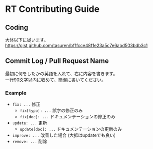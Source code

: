 # RT Contributing Guide
## Coding
大体以下に従います。  
https://gist.github.com/tasuren/bf1fcce48f1e23a5c7e6abd503bdb3c1
## Commit Log / Pull Request Name
最初に何をしたかの英語を入れて、右に内容を書きます。  
一行90文字以内に収めて、簡潔に書いてください。  
### Example
* `fix: ...` 修正
  * `fix[typo]: ...` 誤字の修正のみ
  * `fix[doc]: ...` ドキュメンテーションの修正のみ
* `update: ...` 更新
  * `update[doc]: ...` ドキュメンテーションの更新のみ
* `improve: ...` 改善した場合 (大抵はupdateでも良い)
* `remove: ...` 削除